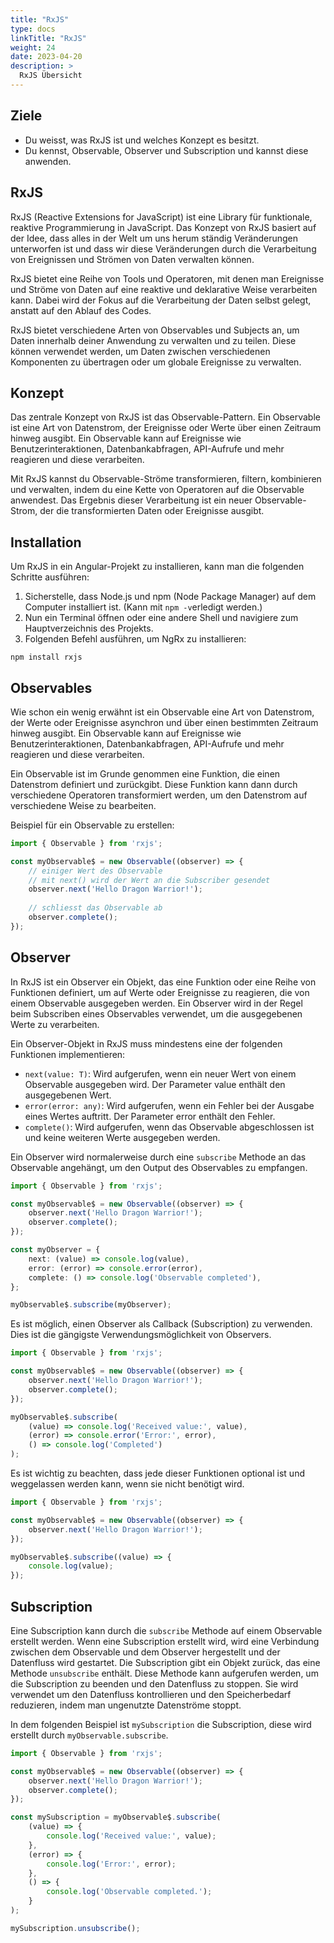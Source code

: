 ```yaml
---
title: "RxJS"
type: docs
linkTitle: "RxJS"
weight: 24
date: 2023-04-20
description: >
  RxJS Übersicht
---
```

## Ziele
* Du weisst, was RxJS ist und welches Konzept es besitzt.
* Du kennst, Observable, Observer und Subscription und kannst diese anwenden.

## RxJS
RxJS (Reactive Extensions for JavaScript) ist eine Library für funktionale, reaktive Programmierung in JavaScript. Das Konzept von RxJS basiert auf der Idee, dass alles in der Welt um uns herum ständig Veränderungen unterworfen ist und dass wir diese Veränderungen durch die Verarbeitung von Ereignissen und Strömen von Daten verwalten können.

RxJS bietet eine Reihe von Tools und Operatoren, mit denen man Ereignisse und Ströme von Daten auf eine reaktive und deklarative Weise verarbeiten kann. Dabei wird der Fokus auf die Verarbeitung der Daten selbst gelegt, anstatt auf den Ablauf des Codes.

RxJS bietet verschiedene Arten von Observables und Subjects an, um Daten innerhalb deiner Anwendung zu verwalten und zu teilen. Diese können verwendet werden, um Daten zwischen verschiedenen Komponenten zu übertragen oder um globale Ereignisse zu verwalten.

## Konzept
Das zentrale Konzept von RxJS ist das Observable-Pattern. Ein Observable ist eine Art von Datenstrom, der Ereignisse oder Werte über einen Zeitraum hinweg ausgibt. Ein Observable kann auf Ereignisse wie Benutzerinteraktionen, Datenbankabfragen, API-Aufrufe und mehr reagieren und diese verarbeiten.

Mit RxJS kannst du Observable-Ströme transformieren, filtern, kombinieren und verwalten, indem du eine Kette von Operatoren auf die Observable anwendest. Das Ergebnis dieser Verarbeitung ist ein neuer Observable-Strom, der die transformierten Daten oder Ereignisse ausgibt.

## Installation
Um RxJS in ein Angular-Projekt zu installieren, kann man die folgenden Schritte ausführen:
1. Sicherstelle, dass Node.js und npm (Node Package Manager) auf dem Computer installiert ist. (Kann mit `npm -v`erledigt werden.)
2. Nun ein Terminal öffnen oder eine andere Shell und navigiere zum Hauptverzeichnis des Projekts.
3. Folgenden Befehl ausführen, um NgRx zu installieren:
```shell
npm install rxjs
```

## Observables
Wie schon ein wenig erwähnt ist ein Observable eine Art von Datenstrom, der Werte oder Ereignisse asynchron und über einen bestimmten Zeitraum hinweg ausgibt. Ein Observable kann auf Ereignisse wie Benutzerinteraktionen, Datenbankabfragen, API-Aufrufe und mehr reagieren und diese verarbeiten.

Ein Observable ist im Grunde genommen eine Funktion, die einen Datenstrom definiert und zurückgibt. Diese Funktion kann dann durch verschiedene Operatoren transformiert werden, um den Datenstrom auf verschiedene Weise zu bearbeiten.

Beispiel für ein Observable zu erstellen:
```typescript
import { Observable } from 'rxjs';

const myObservable$ = new Observable((observer) => {
    // einiger Wert des Observable
    // mit next() wird der Wert an die Subscriber gesendet
    observer.next('Hello Dragon Warrior!');
    
    // schliesst das Observable ab
    observer.complete();
});
```

## Observer
In RxJS ist ein Observer ein Objekt, das eine Funktion oder eine Reihe von Funktionen definiert, um auf Werte oder Ereignisse zu reagieren, die von einem Observable ausgegeben werden. Ein Observer wird in der Regel beim Subscriben eines Observables verwendet, um die ausgegebenen Werte zu verarbeiten.

Ein Observer-Objekt in RxJS muss mindestens eine der folgenden Funktionen implementieren:
* `next(value: T)`: Wird aufgerufen, wenn ein neuer Wert von einem Observable ausgegeben wird. Der Parameter value enthält den ausgegebenen Wert. 
* `error(error: any)`: Wird aufgerufen, wenn ein Fehler bei der Ausgabe eines Wertes auftritt. Der Parameter error enthält den Fehler. 
* `complete()`: Wird aufgerufen, wenn das Observable abgeschlossen ist und keine weiteren Werte ausgegeben werden.

Ein Observer wird normalerweise durch eine `subscribe` Methode an das Observable angehängt, um den Output des Observables zu empfangen.

```typescript
import { Observable } from 'rxjs';

const myObservable$ = new Observable((observer) => {
    observer.next('Hello Dragon Warrior!');
    observer.complete();
});

const myObserver = {
    next: (value) => console.log(value),
    error: (error) => console.error(error),
    complete: () => console.log('Observable completed'),
};

myObservable$.subscribe(myObserver);
```

Es ist möglich, einen Observer als Callback (Subscription) zu verwenden. Dies ist die gängigste Verwendungsmöglichkeit von Observers.
```typescript
import { Observable } from 'rxjs';

const myObservable$ = new Observable((observer) => {
    observer.next('Hello Dragon Warrior!');
    observer.complete();
});

myObservable$.subscribe(
    (value) => console.log('Received value:', value),
    (error) => console.error('Error:', error),
    () => console.log('Completed')
);
```

Es ist wichtig zu beachten, dass jede dieser Funktionen optional ist und weggelassen werden kann, wenn sie nicht benötigt wird.
```typescript
import { Observable } from 'rxjs';

const myObservable$ = new Observable((observer) => {
    observer.next('Hello Dragon Warrior!');
});

myObservable$.subscribe((value) => {
    console.log(value);
});
```

## Subscription
Eine Subscription kann durch die `subscribe` Methode auf einem Observable erstellt werden. Wenn eine Subscription erstellt wird, wird eine Verbindung zwischen dem Observable und dem Observer hergestellt und der Datenfluss wird gestartet. Die Subscription gibt ein Objekt zurück, das eine Methode `unsubscribe` enthält. Diese Methode kann aufgerufen werden, um die Subscription zu beenden und den Datenfluss zu stoppen.
Sie wird verwendet um den Datenfluss kontrollieren und den Speicherbedarf reduzieren, indem man ungenutzte Datenströme stoppt.

In dem folgenden Beispiel ist `mySubscription` die Subscription, diese wird erstellt durch `myObservable.subscribe`.

```typescript
import { Observable } from 'rxjs';

const myObservable$ = new Observable((observer) => {
    observer.next('Hello Dragon Warrior!');
    observer.complete();
});

const mySubscription = myObservable$.subscribe(
    (value) => {
        console.log('Received value:', value);
    },
    (error) => {
        console.log('Error:', error);
    },
    () => {
        console.log('Observable completed.');
    }
);

mySubscription.unsubscribe();
```

